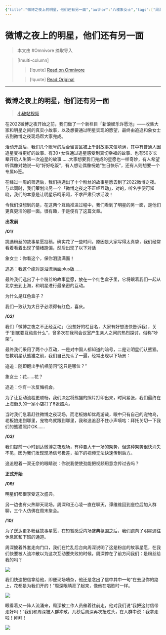 ```yaml
---
{"title":"微博之夜上的明星，他们还有另一面","author":"八楼象女士","tags":["周深"],"date_saved":"2023-03-27 10:02:00","source":"https://mp.weixin.qq.com/s/jjyV-gYdQyTfFDCS_5gIFw?WBAPIAnalysisOriUICodes=10000001_10000002&aid=01AuxemxFoAFRaJzu_7HfrEbZfubNofFVPivoZaFMJNREZS34.&from=10D3393010&launchid=default&v_p=90&wm=3333_2001","read":"☑️","dg-publish":true,"dg-path":"漂亮小猫/专访/微博之夜上的明星，他们还有另一面.md","permalink":"/漂亮小猫/专访/微博之夜上的明星，他们还有另一面/","dgPassFrontmatter":true,"created":"2023-06-02T17:30:43.000+08:00","updated":"2025-02-08T22:10:36.228+08:00"}
---
```



# 微博之夜上的明星，他们还有另一面
> 本文由 #Omnivore 摘取导入

> [!multi-column]
>>[!quote] [Read on Omnivore](https://omnivore.app/me/-18720cd0785)
>
>>[!quote] [Read Original](https://mp.weixin.qq.com/s/jjyV-gYdQyTfFDCS_5gIFw?WBAPIAnalysisOriUICodes=10000001_10000002&aid=01AuxemxFoAFRaJzu_7HfrEbZfubNofFVPivoZaFMJNREZS34.&from=10D3393010&launchid=default&v_p=90&wm=3333_2001)
---

## 微博之夜上的明星，他们还有另一面

>[小破站视频](https://www.bilibili.com/video/BV1ks4y1E7XN/)

在2022微博之夜开始之前，我们做了一个新栏目「新浪娱乐许愿池」——收集大家和明星之间的真实小故事，以及想要通过明星实现的愿望，最终由追追和象女士去到微博之夜现场帮大家完成。

活动开启后，我们几个账号的后台留言区被上千封故事来信填满，其中有普通人因追星变得更好的故事、有30+女性通过追星感受到真切幸福的故事、也有50岁长辈开启人生第一次追星的故事……大家想要我们完成的星愿也一样奇妙，有人希望听偶像对她说一句“好好吃饭”，有人想让偶像祝她“生日快乐”，还有人则想要一个专属to签。

在经过一周的筛选后，我们挑选出了十个粉丝的故事星愿去到了2022微博之夜。与此同时，我们策划出另一个「微博之夜之不正经互动」，对的，听名字便可知晓，我们的本意是让明星乐呵乐呵，不求严肃只求活泼！

令我们没想到的是，在这两个互动推进过程中，我们看到了明星的另一面，是他们更真更活的那一面。很有趣，于是便有了这篇文章。

**出发前**

**/01/**

挑选粉丝的故事星愿投稿，确实花了一些时间，原因是大家写得太真挚，我们经常看着看着出现了情绪跑偏，然后出现了以下对话

象女士：你看这个，保你泪流满面！

追追：我这个绝对是泪流满面plus版……

最终我们选出了十个粉丝的故事星愿，放在一个红色盒子里，它将跟着我们一起从北京去到上海，和明星进行最亲密的互动。

为什么是红色盒子？

我们一致认为大日子必须得有红色，喜庆。

**/02/**

我们「微博之夜之不正经互动」（没想好的栏目名，大家有好想法快告诉我），关于“到底要互动些什么”，曾多次在我司会议室产生亲人之间的热烈探讨，俗称“吵架”。

最终我们采用了两个小互动，一是对中国人都知道的暗号，二是让明星们认熊猫。在教明星认熊猫之前，我们自己先认了一遍，经常出现以下场景：

追追：随即翻出手机相册问“这只是哪位？”

象女士：花……花？

追追：你有一次反悔机会。

为了让互动流程更顺畅，我们决定将熊猫的照片打印出来，时间紧张，我们最终在上海街头的一家小店打了6张照片。

当时我们急着赶往微博之夜现场，而老板娘却优哉游哉，眼中只有自己的宠物鸟，老板娘走到哪里，宠物鸟就跟到哪里，我和追追忍不住小声嘀咕：拜托关切一下我们的熊猫照片OK……

**/03/**

我们提前一小时到达微博之夜现场，有种要大干一场的架势，但这种架势很快消失不见，因为我们发现现场信号极差，拍下的视频无法快速传到后方。

追追瞪着一双无奈的眼睛说：你说我使使劲能把视频用意念传过去吗？

**正式开始**

**/09/**

明星们都很享受这次盛典。

另一边也有火热聊天现场，周深和王心凌一直在聊天，谭维维回到座位后加入群聊，三个人仿佛在周末聚会。

**/10/**

为了送达更多粉丝故事星愿，在短暂感受内场盛典氛围之后，我们跑向了明星通往休息区和下班的通道。

周深披着外套走向门口，我们在忙乱后台向周深说明了这是粉丝的故事星愿，在我们快要被人流冲散以为这次互动要失败的时候，周深停在了前方问我们：是粉丝给我的吗？

![](https://article.biliimg.com/bfs/article/ceea8b08b0b1c1149dd1c6dde5001dec04a6a033.gif)

我们快速把信拿给他，即便现场嘈杂，他还是念出了信中其中一句“在去见你的路上，花都是为我们开的！”周深眼睛亮了起来，像他在唱歌时一样。

![](https://article.biliimg.com/bfs/article/5e9bb2a6d1745db96232956d94ff2a2a128f02a1.gif@1e_1c.gif)

眼看着又一阵人流涌来，周深被工作人员催着往前走，他对我们说“我把这封信带走好吗！”我们和周深被人群冲散，几秒后周深再次扭过头，在人群中说：我拿走啦！拜拜！

![](https://article.biliimg.com/bfs/article/675aa6ec49679f11b869c88ba6edc0ffe96022c7.gif)